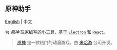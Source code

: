 ## 原神助手

[English](README.md) | 中文

为 _原神_ 玩家编写的小工具，基于 [`Electron`](https://reactjs.org/) 和 [`React`](https://www.electronjs.org/)。

> [原神](https://ys.mihoyo.com/) 是一款热门的动漫游戏，由 [米哈游](https://www.mihoyo.com/) 公司开发。
